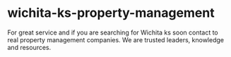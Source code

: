 wichita-ks-property-management
==============================

For great service and if you are searching for Wichita ks soon contact to real property management companies. We are trusted leaders, knowledge and  resources.